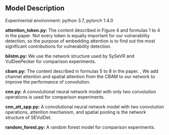 Model Description
---
Experimental environment: python 3.7, pytorch 1.4.0

**attention_token.py:** The content described in Figure 4 and formulas 1 to 4 in the paper. Not every token is equally important for our vulnerability detection, so the purpose of embedding attention is to find out the most significant contributions for vulnerability detection.

**bilstm.py:** We use the network structure used by SySeVR and VulDeePecker for comparison experiments.

**cbam.py:** The content described in formulas 5 to 8 in the paper. , We add channel attention and spatial attention from the CBAM to our network to improve the performance of convolution.

**cnn.py:** A convolutional neural network model with only two convolution operations is used for comparison experiments.

**cnn_att_spp.py:** A convolutional neural network model with two convolution operations, attention mechanism, and spatial pooling is the network structure of SEVulDet.

**random_forest.py:** A random forest model for comparison experiments.
